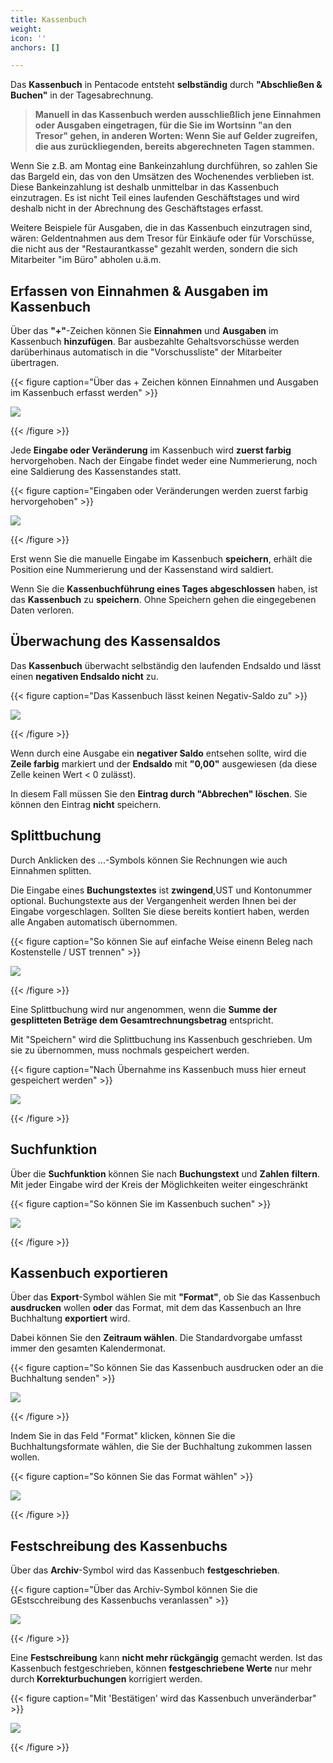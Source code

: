 ```yaml
---
title: Kassenbuch
weight: 
icon: ''
anchors: []

---
```

Das **Kassenbuch** in Pentacode entsteht **selbständig** durch **"Abschließen & Buchen"** in der Tagesabrechnung.

> **Manuell in das Kassenbuch werden ausschließlich jene Einnahmen oder Ausgaben eingetragen, für die Sie im Wortsinn "an den Tresor" gehen, in anderen Worten: Wenn Sie auf Gelder zugreifen, die aus zurückliegenden, bereits abgerechneten Tagen stammen.**

Wenn Sie z.B. am Montag eine Bankeinzahlung durchführen, so zahlen Sie das Bargeld ein, das von den Umsätzen des Wochenendes verblieben ist. Diese Bankeinzahlung ist deshalb unmittelbar in das Kassenbuch einzutragen. Es ist nicht Teil eines laufenden Geschäftstages und wird deshalb nicht in der Abrechnung des Geschäftstages erfasst.

Weitere Beispiele für Ausgaben, die in das Kassenbuch einzutragen sind, wären: Geldentnahmen aus dem Tresor für Einkäufe oder für Vorschüsse, die nicht aus der "Restaurantkasse" gezahlt werden, sondern die sich Mitarbeiter "im Büro" abholen u.ä.m.

## Erfassen von Einnahmen & Ausgaben im Kassenbuch

Über das **"+"**-Zeichen können Sie **Einnahmen** und **Ausgaben** im Kassenbuch **hinzufügen**. Bar ausbezahlte Gehaltsvorschüsse werden darüberhinaus automatisch in die "Vorschussliste" der Mitarbeiter übertragen.

{{< figure caption="Über das + Zeichen können Einnahmen und Ausgaben im Kassenbuch erfasst werden" >}}

![](/uploads/kb1.png)

{{< /figure >}}

Jede **Eingabe oder Veränderung** im Kassenbuch wird **zuerst farbig** hervorgehoben. Nach der Eingabe findet weder eine Nummerierung, noch eine Saldierung des Kassenstandes statt.

{{< figure caption="Eingaben oder Veränderungen werden zuerst farbig hervorgehoben" >}}

![](/uploads/kb2.png)

{{< /figure >}}

Erst wenn Sie die manuelle Eingabe im Kassenbuch **speichern**, erhält die Position eine Nummerierung und der Kassenstand wird saldiert.

Wenn Sie die **Kassenbuchführung eines Tages abgeschlossen** haben, ist das **Kassenbuch** zu **speichern**. Ohne Speichern gehen die eingegebenen Daten verloren.

## Überwachung des Kassensaldos

Das **Kassenbuch** überwacht selbständig den laufenden Endsaldo und lässt einen **negativen Endsaldo nicht** zu.

{{< figure caption="Das Kassenbuch lässt keinen Negativ-Saldo zu" >}}

![](/uploads/kb3.png)

{{< /figure >}}

Wenn durch eine Ausgabe ein **negativer Saldo** entsehen sollte, wird die **Zeile farbig** markiert und der **Endsaldo** mit **"0,00"** ausgewiesen (da diese Zelle keinen Wert < 0 zulässt).

In diesem Fall müssen Sie den **Eintrag durch "Abbrechen" löschen**. Sie können den Eintrag **nicht** speichern.

## Splittbuchung

Durch Anklicken des ...-Symbols können Sie Rechnungen wie auch Einnahmen splitten.

Die Eingabe eines **Buchungstextes** ist **zwingend**,UST und Kontonummer optional. Buchungstexte aus der Vergangenheit werden Ihnen bei der Eingabe vorgeschlagen. Sollten Sie diese bereits kontiert haben, werden alle Angaben automatisch übernommen.

{{< figure caption="So können Sie auf einfache Weise einenn Beleg nach Kostenstelle / UST trennen" >}}

![](/uploads/kb4.png)

{{< /figure >}}

Eine Splittbuchung wird nur angenommen, wenn die **Summe der gesplitteten Beträge dem Gesamtrechnungsbetrag** entspricht.

Mit "Speichern" wird die Splittbuchung ins Kassenbuch geschrieben. Um sie zu übernommen, muss nochmals gespeichert werden.

{{< figure caption="Nach Übernahme ins Kassenbuch muss hier erneut gespeichert werden" >}}

![](/uploads/kb5.png)

{{< /figure >}}

## Suchfunktion

Über die **Suchfunktion** können Sie nach **Buchungstext** und **Zahlen** **filtern**. Mit jeder Eingabe wird der Kreis der Möglichkeiten weiter eingeschränkt

{{< figure caption="So können Sie im Kassenbuch suchen" >}}

![](/uploads/kb6.png)

{{< /figure >}}

## Kassenbuch exportieren

Über das **Export**-Symbol wählen Sie mit **"Format"**, ob Sie das Kassenbuch **ausdrucken** wollen **oder** das Format, mit dem das Kassenbuch an Ihre Buchhaltung **exportiert** wird.

Dabei können Sie den **Zeitraum wählen**. Die Standardvorgabe umfasst immer den gesamten Kalendermonat.

{{< figure caption="So können Sie das Kassenbuch ausdrucken oder an die Buchhaltung senden" >}}

![](/uploads/kb7.png)

{{< /figure >}}

Indem Sie in das Feld "Format" klicken, können Sie die Buchhaltungsformate wählen, die Sie der Buchhaltung zukommen lassen wollen.

{{< figure caption="So können Sie das Format wählen" >}}

![](/uploads/kb11.png)

{{< /figure >}}

## Festschreibung des Kassenbuchs

Über das **Archiv**-Symbol wird das Kassenbuch **festgeschrieben**.

{{< figure caption="Über das Archiv-Symbol können Sie die GEstscchreibung des Kassenbuchs veranlassen" >}}

![](/uploads/kb9.png)

{{< /figure >}}

Eine **Festschreibung** kann **nicht mehr rückgängig** gemacht werden. Ist das Kassenbuch festgeschrieben, können **festgeschriebene Werte** nur mehr durch **Korrekturbuchungen** korrigiert werden.

{{< figure caption="Mit 'Bestätigen' wird das Kassenbuch unveränderbar" >}}

![](/uploads/kb10.png)

{{< /figure >}}